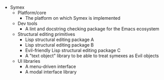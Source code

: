 * Symex
	* Platform/core
		* The platform on which Symex is implemented
	* Dev tools
		* A lint and docstring checking package for the Emacs ecosystem
	* Structural editing primitives
		* Lisp structural editing package A
		* Lisp structural editing package B
		* Evil-friendly Lisp structural editing package C
		* A "text object" library to be able to treat symexes as Evil objects
	* UI libraries
		* A menu-driven interface
		* A modal interface library
